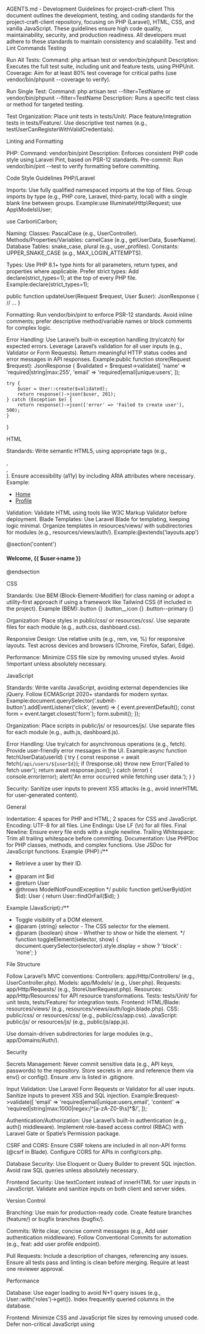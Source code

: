 AGENTS.md - Development Guidelines for project-craft-client
This document outlines the development, testing, and coding standards for the project-craft-client repository, focusing on PHP (Laravel), HTML, CSS, and vanilla JavaScript. These guidelines ensure high code quality, maintainability, security, and production readiness. All developers must adhere to these standards to maintain consistency and scalability.
Test and Lint Commands
Testing

Run All Tests:
Command: php artisan test or vendor/bin/phpunit
Description: Executes the full test suite, including unit and feature tests, using PHPUnit.
Coverage: Aim for at least 80% test coverage for critical paths (use vendor/bin/phpunit --coverage to verify).


Run Single Test:
Command: php artisan test --filter=TestName or vendor/bin/phpunit --filter=TestName
Description: Runs a specific test class or method for targeted testing.


Test Organization:
Place unit tests in tests/Unit/.
Place feature/integration tests in tests/Feature/.
Use descriptive test names (e.g., testUserCanRegisterWithValidCredentials).



Linting and Formatting

PHP:
Command: vendor/bin/pint
Description: Enforces consistent PHP code style using Laravel Pint, based on PSR-12 standards.
Pre-commit: Run vendor/bin/pint --test to verify formatting before committing.



Code Style Guidelines
PHP/Laravel

Imports:
Use fully qualified namespaced imports at the top of files.
Group imports by type (e.g., PHP core, Laravel, third-party, local) with a single blank line between groups.
Example:use Illuminate\Http\Request;
use App\Models\User;

use Carbon\Carbon;




Naming:
Classes: PascalCase (e.g., UserController).
Methods/Properties/Variables: camelCase (e.g., getUserData, $userName).
Database Tables: snake_case, plural (e.g., user_profiles).
Constants: UPPER_SNAKE_CASE (e.g., MAX_LOGIN_ATTEMPTS).


Types:
Use PHP 8.1+ type hints for all parameters, return types, and properties where applicable.
Prefer strict types: Add declare(strict_types=1); at the top of every PHP file.
Example:declare(strict_types=1);

public function updateUser(Request $request, User $user): JsonResponse
{
    // ...
}




Formatting:
Run vendor/bin/pint to enforce PSR-12 standards.
Avoid inline comments; prefer descriptive method/variable names or block comments for complex logic.


Error Handling:
Use Laravel’s built-in exception handling (try/catch) for expected errors.
Leverage Laravel’s validation for all user inputs (e.g., Validator or Form Requests).
Return meaningful HTTP status codes and error messages in API responses.
Example:public function store(Request $request): JsonResponse
{
    $validated = $request->validate([
        'name' => 'required|string|max:255',
        'email' => 'required|email|unique:users',
    ]);

    try {
        $user = User::create($validated);
        return response()->json($user, 201);
    } catch (Exception $e) {
        return response()->json(['error' => 'Failed to create user'], 500);
    }
}





HTML

Standards:
Write semantic HTML5, using appropriate tags (e.g., <nav>, <article>, <section>).
Ensure accessibility (a11y) by including ARIA attributes where necessary.
Example:<nav aria-label="Main navigation">
    <ul>
        <li><a href="/home" aria-current="page">Home</a></li>
        <li><a href="/profile">Profile</a></li>
    </ul>
</nav>




Validation: Validate HTML using tools like W3C Markup Validator before deployment.
Blade Templates:
Use Laravel Blade for templating, keeping logic minimal.
Organize templates in resources/views/ with subdirectories for modules (e.g., resources/views/auth/).
Example:@extends('layouts.app')

@section('content')
    <h1>Welcome, {{ $user->name }}</h1>
@endsection





CSS

Standards:
Use BEM (Block-Element-Modifier) for class naming or adopt a utility-first approach if using a framework like Tailwind CSS (if included in the project).
Example (BEM):.button {}
.button__icon {}
.button--primary {}




Organization:
Place styles in public/css/ or resources/css/.
Use separate files for each module (e.g., auth.css, dashboard.css).


Responsive Design:
Use relative units (e.g., rem, vw, %) for responsive layouts.
Test across devices and browsers (Chrome, Firefox, Safari, Edge).


Performance:
Minimize CSS file size by removing unused styles.
Avoid !important unless absolutely necessary.



JavaScript

Standards:
Write vanilla JavaScript, avoiding external dependencies like jQuery.
Follow ECMAScript 2020+ standards for modern syntax.
Example:document.querySelector('.submit-button').addEventListener('click', (event) => {
    event.preventDefault();
    const form = event.target.closest('form');
    form.submit();
});




Organization:
Place scripts in public/js/ or resources/js/.
Use separate files for each module (e.g., auth.js, dashboard.js).


Error Handling:
Use try/catch for asynchronous operations (e.g., fetch).
Provide user-friendly error messages in the UI.
Example:async function fetchUserData(userId) {
    try {
        const response = await fetch(`/api/users/${userId}`);
        if (!response.ok) throw new Error('Failed to fetch user');
        return await response.json();
    } catch (error) {
        console.error(error);
        alert('An error occurred while fetching user data.');
    }
}




Security: Sanitize user inputs to prevent XSS attacks (e.g., avoid innerHTML for user-generated content).

General

Indentation: 4 spaces for PHP and HTML; 2 spaces for CSS and JavaScript.
Encoding: UTF-8 for all files.
Line Endings: Use LF (\n) for all files.
Final Newline: Ensure every file ends with a single newline.
Trailing Whitespace: Trim all trailing whitespace before committing.
Documentation:
Use PHPDoc for PHP classes, methods, and complex functions.
Use JSDoc for JavaScript functions.
Example (PHP):/**
 * Retrieve a user by their ID.
 *
 * @param int $id
 * @return User
 * @throws ModelNotFoundException
 */
public function getUserById(int $id): User
{
    return User::findOrFail($id);
}


Example (JavaScript):/**
 * Toggle visibility of a DOM element.
 * @param {string} selector - The CSS selector for the element.
 * @param {boolean} show - Whether to show or hide the element.
 */
function toggleElement(selector, show) {
    document.querySelector(selector).style.display = show ? 'block' : 'none';
}





File Structure

Follow Laravel’s MVC conventions:
Controllers: app/Http/Controllers/ (e.g., UserController.php).
Models: app/Models/ (e.g., User.php).
Requests: app/Http/Requests/ (e.g., StoreUserRequest.php).
Resources: app/Http/Resources/ for API resource transformations.
Tests: tests/Unit/ for unit tests, tests/Feature/ for integration tests.
Frontend:
HTML/Blade: resources/views/ (e.g., resources/views/auth/login.blade.php).
CSS: public/css/ or resources/css/ (e.g., public/css/app.css).
JavaScript: public/js/ or resources/js/ (e.g., public/js/app.js).




Use domain-driven subdirectories for large modules (e.g., app/Domains/Auth/).

Security

Secrets Management:
Never commit sensitive data (e.g., API keys, passwords) to the repository.
Store secrets in .env and reference them via env() or config().
Ensure .env is listed in .gitignore.


Input Validation:
Use Laravel Form Requests or Validator for all user inputs.
Sanitize inputs to prevent XSS and SQL injection.
Example:$request->validate([
    'email' => 'required|email|unique:users,email',
    'content' => 'required|string|max:1000|regex:/^[a-zA-Z0-9\s]*$/',
]);




Authentication/Authorization:
Use Laravel’s built-in authentication (e.g., auth() middleware).
Implement role-based access control (RBAC) with Laravel Gate or Spatie’s Permission package.


CSRF and CORS:
Ensure CSRF tokens are included in all non-API forms (@csrf in Blade).
Configure CORS for APIs in config/cors.php.


Database Security:
Use Eloquent or Query Builder to prevent SQL injection.
Avoid raw SQL queries unless absolutely necessary.


Frontend Security:
Use textContent instead of innerHTML for user inputs in JavaScript.
Validate and sanitize inputs on both client and server sides.



Version Control

Branching:
Use main for production-ready code.
Create feature branches (feature/<feature-name>) or bugfix branches (bugfix/<issue-id>).


Commits:
Write clear, concise commit messages (e.g., Add user authentication middleware).
Follow Conventional Commits for automation (e.g., feat: add user profile endpoint).


Pull Requests:
Include a description of changes, referencing any issues.
Ensure all tests pass and linting is clean before merging.
Require at least one reviewer approval.



Performance

Database:
Use eager loading to avoid N+1 query issues (e.g., User::with('roles')->get()).
Index frequently queried columns in the database.


Frontend:
Minimize CSS and JavaScript file sizes by removing unused code.
Defer non-critical JavaScript using <script defer>.
Optimize images (e.g., use WebP format, compress before upload).


Caching:
Use Laravel’s caching (e.g., Redis, Memcached) for expensive queries.
Cache Blade views or API responses where applicable.



Continuous Integration

Pipeline:
Use GitHub Actions or similar for CI/CD.
Run vendor/bin/pint --test and php artisan test on every push.


Deployment:
Deploy to staging for testing before production.
Use zero-downtime deployment strategies (e.g., Laravel Envoyer).



Additional Guidelines

Code Reviews: All code must be reviewed by at least one team member to catch potential issues.
Documentation:
Maintain API documentation using OpenAPI/Swagger or Laravel API Docs.
Update README.md with setup instructions and project overview.


Error Monitoring:
Integrate tools like Sentry or Laravel Telescope for real-time error tracking.


Dependencies:
Keep PHP dependencies up to date using composer update.
Avoid unnecessary dependencies to minimize security risks.



By following these guidelines, the project-craft-client codebase will remain consistent, secure, and production-ready. For questions or clarifications, reach out to the development team.